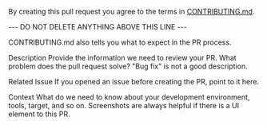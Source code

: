 By creating this pull request you agree to the terms in [CONTRIBUTING.md](CONTRIBUTING.md).

--- DO NOT DELETE ANYTHING ABOVE THIS LINE ---

CONTRIBUTING.md also tells you what to expect in the PR process.

Description
Provide the information we need to review your PR. What problem does the pull request solve? "Bug fix" is not a good description.

Related Issue
If you opened an issue before creating the PR, point to it here.

Context
What do we need to know about your development environment, tools, target, and so on. Screenshots are always helpful if there is a UI element to this PR.